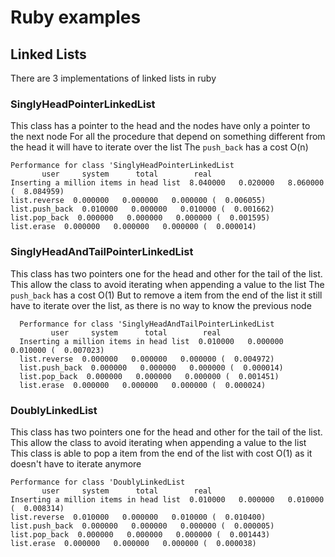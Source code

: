 # Ruby examples

## Linked Lists

There are 3 implementations of linked lists in ruby

### SinglyHeadPointerLinkedList

This class has a pointer to the head and the nodes have only a pointer to the next node
For all the procedure that depend on something different from the head it will have to iterate over the list
The ``` push_back ``` has a cost O(n)

``` shell
Performance for class 'SinglyHeadPointerLinkedList
       user     system      total        real
Inserting a million items in head list  8.040000   0.020000   8.060000 (  8.084959)
list.reverse  0.000000   0.000000   0.000000 (  0.006055)
list.push_back  0.010000   0.000000   0.010000 (  0.001662)
list.pop_back  0.000000   0.000000   0.000000 (  0.001595)
list.erase  0.000000   0.000000   0.000000 (  0.000014)
```

### SinglyHeadAndTailPointerLinkedList

This class has two pointers one for the head and other for the tail of the list.
This allow the class to avoid iterating when appending a value to the list
The ``` push_back ``` has a cost O(1)
But to remove a item from the end of the list it still have to iterate over the list, as there is no way to know the previous node

``` shell
  Performance for class 'SinglyHeadAndTailPointerLinkedList
         user     system      total        real
  Inserting a million items in head list  0.010000   0.000000   0.010000 (  0.007023)
  list.reverse  0.000000   0.000000   0.000000 (  0.004972)
  list.push_back  0.000000   0.000000   0.000000 (  0.000014)
  list.pop_back  0.000000   0.000000   0.000000 (  0.001451)
  list.erase  0.000000   0.000000   0.000000 (  0.000024)
```

### DoublyLinkedList

This class has two pointers one for the head and other for the tail of the list.
This allow the class to avoid iterating when appending a value to the list
This class is able to pop a item from the end of the list with cost O(1) as it doesn't have to iterate anymore

``` shell
Performance for class 'DoublyLinkedList
       user     system      total        real
Inserting a million items in head list  0.010000   0.000000   0.010000 (  0.008314)
list.reverse  0.010000   0.000000   0.010000 (  0.010400)
list.push_back  0.000000   0.000000   0.000000 (  0.000005)
list.pop_back  0.000000   0.000000   0.000000 (  0.001443)
list.erase  0.000000   0.000000   0.000000 (  0.000038)
```

